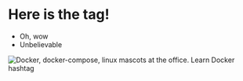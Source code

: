# Here is the tag!

* Oh, wow
* Unbelievable

![Docker, docker-compose, linux mascots at the office. Learn Docker hashtag](https://collabnix.com/wp-content/uploads/2020/05/dockerlabs.jpg)
